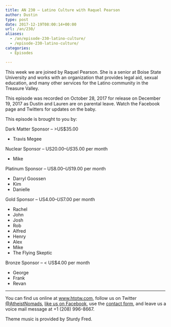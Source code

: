```yaml
---
title: AN 230 – Latino Culture with Raquel Pearson
author: Dustin
type: post
date: 2017-12-19T08:00:14+00:00
url: /an/230/
aliases:
  - /an/episode-230-latino-culture/
  - /episode-230-latino-culture/
categories:
  - Episodes

---
```

<div id="buzzsprout-player-10552879"></div><script src="https://www.buzzsprout.com/1983601/10552879-episode-230-latino-culture-with-raquel-pearson.js?container_id=buzzsprout-player-10552879&player=small" type="text/javascript" charset="utf-8"></script>
  
This week we are joined by Raquel Pearson. She is a senior at Boise State University and works with an organization that provides legal aid, sexual education, and many other services for the Latino community in the Treasure Valley.
<!--more-->
This episode was recorded on October 28, 2017 for release on December 19, 2017 as Dustin and Lauren are on parental leave. Watch the Facebook page and Twitters for updates on the baby.

This episode is brought to you by:

Dark Matter Sponsor – >US$35.00  
* Travis Megee  

Nuclear Sponsor – US$20.00 – US$35.00 per month  
* Mike  

Platinum Sponsor – US$8.00 – US$19.00 per month  
* Darryl Goossen  
* Kim  
* Danielle  

Gold Sponsor – US$4.00 – US$7.00 per month  
* Rachel  
* John  
* Josh  
* Rob  
* Alfred  
* Henry  
* Alex  
* Mike  
* The Flying Skeptic  

Bronze Sponsor – < US$4.00 per month  
* George  
* Frank  
* Revan

<hr width="500" />

You can find us online at <a href="https://www.htotw.com/" target="_blank" rel="noopener">www.htotw.com</a>, follow us on Twitter <a href="https://htotw.com/twitter" target="_blank" rel="noopener">@AtheistNomads</a>, <a href="https://htotw.com/facebook" target="_blank" rel="noopener">like us on Facebook</a>, use the [contact form](https://htotw.com/contact), and leave us a voice mail message at +1 (208) 996-8667.

Theme music is provided by Sturdy Fred.